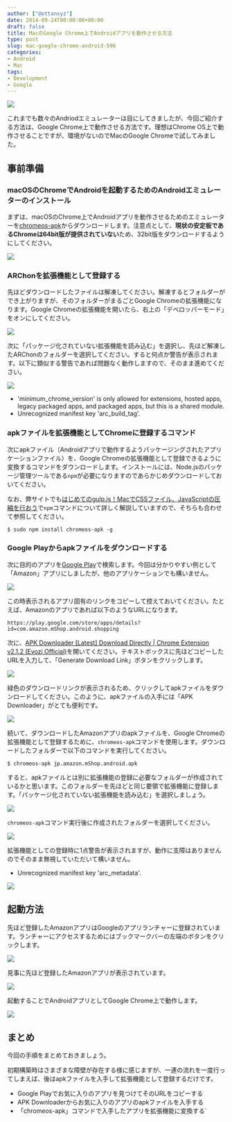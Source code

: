 ```yaml
---
author: ["@ottanxyz"]
date: 2014-09-24T00:00:00+00:00
draft: false
title: MacのGoogle Chrome上でAndroidアプリを動作させる方法
type: post
slug: mac-google-chrome-android-596
categories:
- Android
- Mac
tags:
- Development
- Google
---
```


![](140924-5422890c10545.jpg)

これまでも数々のAndriodエミュレーターは目にしてきましたが、今回ご紹介する方法は、Google Chrome上で動作させる方法です。理想はChrome OS上で動作させることですが、環境がないのでMacのGoogle Chromeで試してみました。

## 事前準備

### macOSのChromeでAndroidを起動するためのAndroidエミュレーターのインストール

まずは、macOSのChrome上でAndroidアプリを動作させるためのエミュレーターを[chromeos-apk](https://github.com/vladikoff/chromeos-apk/)からダウンロードします。注意点として、**現状の安定板であるChromeは64bit版が提供されていない**ため、32bit版をダウンロードするようにしてください。

![](140924-542288f09f4fb.png)

### ARChonを拡張機能として登録する

先ほどダウンロードしたファイルは解凍してください。解凍するとフォルダーができ上がりますが、そのフォルダーがまるごとGoogle Chromeの拡張機能になります。Google Chromeの拡張機能を開いたら、右上の「デベロッパーモード」をオンにしてください。

![](140924-542288f9e6df0.png)

次に「パッケージ化されていない拡張機能を読み込む」を選択し、先ほど解凍したARChonのフォルダーを選択してください。すると何点か警告が表示されます。以下に類似する警告であれば問題なく動作しますので、そのまま進めてください。

![](140924-542288fb3468f.png)

-   'minimum_chrome_version' is only allowed for extensions, hosted apps, legacy packaged apps, and packaged apps, but this is a shared module.
-   Unrecognized manifest key 'arc_build_tag'.

### apkファイルを拡張機能としてChromeに登録するコマンド

次にapkファイル（Androidアプリで動作するようパッケージングされたアプリケーションファイル）を、Google Chromeの拡張機能として登録できるように変換するコマンドをダウンロードします。インストールには、Node.jsのパッケージ管理ツールである`npm`が必要になりますのであらかじめダウンロードしておいてください。

なお、弊サイトでも[はじめてのgulp.js！MacでCSSファイル、JavaScriptの圧縮を行おう](/posts/2014/09/gulp-css-sass-268/)で`npm`コマンドについて詳しく解説していますので、そちらも合わせて参照してください。

    $ sudo npm install chromeos-apk -g

### Google Playからapkファイルをダウンロードする

次に目的のアプリを[Google Play](https://play.google.com/store?hl=ja)で検索します。今回は分かりやすい例として「Amazon」アプリにしましたが、他のアプリケーションでも構いません。

![](140924-542288f297fd8.png)

この時表示されるアプリ固有のリンクをコピーして控えておいてください。たとえば、Amazonのアプリであれば以下のようなURLになります。

    https://play.google.com/store/apps/details?id=com.amazon.mShop.android.shopping

次に、[APK Downloader \[Latest\] Download Directly | Chrome Extension v2.1.2 (Evozi Official)](https://apps.evozi.com/apk-downloader/)を開いてください。テキストボックスに先ほどコピーしたURLを入力して、「Generate Download Link」ボタンをクリックします。

![](140924-542288fca99a0.png)

緑色のダウンロードリンクが表示されるため、クリックしてapkファイルをダウンロードしてください。このように、apkファイルの入手には「APK Downloader」がとても便利です。

![](140924-542288fe57d1f.png)

続いて、ダウンロードしたAmazonアプリのapkファイルを、Google Chromeの拡張機能として登録するために、`chromeos-apk`コマンドを使用します。ダウンロードしたフォルダーで以下のコマンドを実行してください。

    $ chromeos-apk jp.amazon.mShop.android.apk

すると、apkファイルとは別に拡張機能の登録に必要なフォルダーが作成されているかと思います。このフォルダーを先ほどと同じ要領で拡張機能に登録します。「パッケージ化されていない拡張機能を読み込む」を選択しましょう。

![](140924-542289004ecb0.png)

`chromeos-apk`コマンド実行後に作成されたフォルダーを選択してください。

![](140924-5422890181937.png)

拡張機能としての登録時に1点警告が表示されますが、動作に支障はありませんのでそのまま無視していただいて構いません。

-   Unrecognized manifest key 'arc_metadata'.

![](140924-542289034aa6f.png)

## 起動方法

先ほど登録したAmazonアプリはGoogleのアプリランチャーに登録されています。ランチャーにアクセスするためにはブックマークバーの左端のボタンをクリックします。

![](140924-5422890b46c55.png)

見事に先ほど登録したAmazonアプリが表示されています。

![](140924-542289057fa2d.png)

起動することでAndroidアプリとしてGoogle Chrome上で動作します。

![](140924-542289082e19e.png)

## まとめ

今回の手順をまとめておきましょう。

初期構築時はさまざまな障壁が存在する様に感じますが、一連の流れを一度行ってしまえば、後はapkファイルを入手して拡張機能として登録するだけです。

-   Google Playでお気に入りのアプリを見つけてそのURLをコピーする
-   APK Downloaderからお気に入りのアプリのapkファイルを入手する
-   「chromeos-apk」コマンドで入手したアプリを拡張機能に変換する\`
